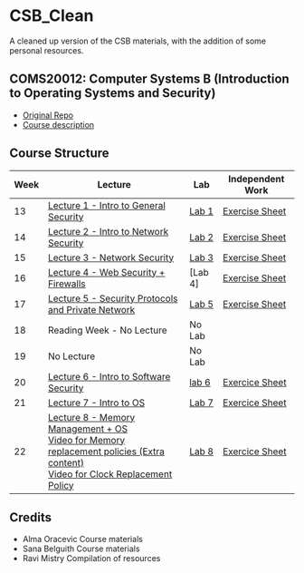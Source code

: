 # CSB_Clean
A cleaned up version of the CSB materials, with the addition of some personal resources. 


## COMS20012: Computer Systems B (Introduction to Operating Systems and Security)
- [Original Repo](https://github.com/cs-uob/COMS20012)
- [Course description](https://github.com/cs-uob/COMS20012/blob/master/docs/materials/Computer%20System%20B.pdf)


## Course Structure

| Week | Lecture | Lab | Independent Work |
|------|---------|-----|------------------|
| 13 | [Lecture 1 - Intro to General Security](slides/L1_Intro.pdf) | [Lab 1](labs/Lab1.pdf)| [Exercise Sheet](exercises/Exercise1.md) | 
| 14 | [Lecture 2 - Intro to Network Security ](slides/L2_Network_Security_Intro.pdf) | [ Lab 2 ](labs/Lab2.md)| [Exercise Sheet](exercises/Exercise2.md)|
| 15 | [Lecture 3 - Network Security](slides/L3_Network_Security_Cont.pdf) | [Lab 3](labs/Lab3.md) | [Exercise Sheet](exercises/Exercise3.md) | 
| 16 | [Lecture 4 - Web Security + Firewalls](slides/L4_Web_Firewalls.pdf) |  [Lab 4] | [Exercise Sheet](exercises/Exercise4.md) |
| 17 | [Lecture 5 - Security Protocols and Private Network](slides/L5_Security_Protocols_Private_Networks) | [Lab 5 ](labs/Lab5.md) | [Exercise Sheet](exercises/Exercise5.md)|
| 18 | Reading Week - No Lecture | No Lab | |
| 19|  No Lecture | No Lab | |
| 20|  [Lecture 6 - Intro to Software Security](slides/L6_Intro_Software_Security.pdf) | [lab 6](labs/Lab6.md) | [Exercice Sheet](exercises/Exercise6.md) |
|21| [Lecture 7 - Intro to OS](slides/L7_Intro_Operating_Systems)| [Lab 7](labs/Lab7.md)| [Exercice Sheet](exercises/Exercise7.md)|
|22| [Lecture 8 - Memory Management + OS](slides/L8_Memory_Management_Operating_Systems)<br> [Video for Memory replacement policies (Extra content)](https://uob-my.sharepoint.com/:v:/g/personal/fx21441_bristol_ac_uk/ESH33e2i3zhfi91a7iVWXrIBWHqD3s087xJufJVGQZvJsA?e=d8nvmG) <br> [Video for Clock Replacement Policy](https://uob-my.sharepoint.com/:v:/g/personal/fx21441_bristol_ac_uk/EQxrLl0ukoVHns34DxW_r0MBRWdmthrGWDVtTZ3hD932mg?e=gf9xdE) | [Lab 8](https://github.com/cs-uob/COMS20012/blob/master/docs/labs/Lab9.md) | [Exercice Sheet](exercises/Exercise8.md) |

## Credits 
- Alma Oracevic    Course materials 
- Sana Belguith    Course materials
- Ravi Mistry      Compilation of resources
